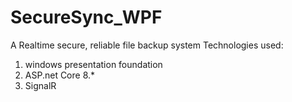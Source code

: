 # SecureSync_WPF
A Realtime secure, reliable file backup system
Technologies used:
1. windows presentation foundation
2. ASP.net Core 8.*
3. SignalR
